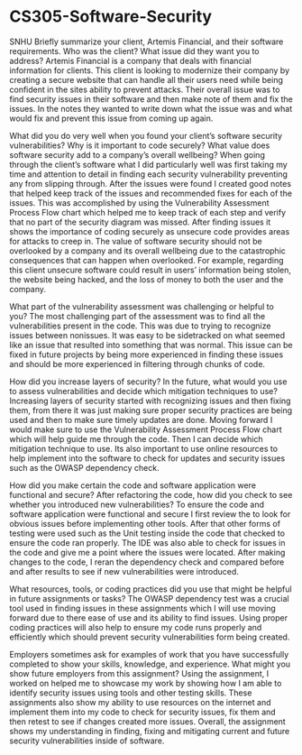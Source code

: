# CS305-Software-Security
SNHU
Briefly summarize your client, Artemis Financial, and their software requirements. Who was the client? What issue did they want you to address?
Artemis Financial is a company that deals with financial information for clients. This client is looking to modernize their company by creating a secure website that can handle all their users need while being confident in the sites ability to prevent attacks. Their overall issue was to find security issues in their software and then make note of them and fix the issues. In the notes they wanted to write down what the issue was and what would fix and prevent this issue from coming up again.

What did you do very well when you found your client’s software security vulnerabilities? Why is it important to code securely? What value does software security add to a company’s overall wellbeing?
When going through the client’s software what I did particularly well was first taking my time and attention to detail in finding each security vulnerability preventing any from slipping through. After the issues were found I created good notes that helped keep track of the issues and recommended fixes for each of the issues. This was accomplished by using the Vulnerability Assessment Process Flow chart which helped me to keep track of each step and verify that no part of the security diagram was missed. After finding issues it shows the importance of coding securely as unsecure code provides areas for attacks to creep in. The value of software security should not be overlooked by a company and its overall wellbeing due to the catastrophic consequences that can happen when overlooked. For example, regarding this client unsecure software could result in users’ information being stolen, the website being hacked, and the loss of money to both the user and the company.

What part of the vulnerability assessment was challenging or helpful to you?
The most challenging part of the assessment was to find all the vulnerabilities present in the code. This was due to trying to recognize issues between nonissues. It was easy to be sidetracked on what seemed like an issue that resulted into something that was normal. This issue can be fixed in future projects by being more experienced in finding these issues and should be more experienced in filtering through chunks of code. 

How did you increase layers of security? In the future, what would you use to assess vulnerabilities and decide which mitigation techniques to use?
Increasing layers of security started with recognizing issues and then fixing them, from there it was just making sure proper security practices are being used and then to make sure timely updates are done. Moving forward I would make sure to use the Vulnerability Assessment Process Flow chart which will help guide me through the code. Then I can decide which mitigation technique to use. Its also important to use online resources to help implement into the software to check for updates and security issues such as the OWASP dependency check. 

How did you make certain the code and software application were functional and secure? After refactoring the code, how did you check to see whether you introduced new vulnerabilities?
To ensure the code and software application were functional and secure I first review the to look for obvious issues before implementing other tools. After that other forms of testing were used such as the Unit testing inside the code that checked to ensure the code ran properly. The IDE was also able to check for issues in the code and give me a point where the issues were located. After making changes to the code, I reran the dependency check and compared before and after results to see if new vulnerabilities were introduced.

What resources, tools, or coding practices did you use that might be helpful in future assignments or tasks?
The OWASP dependency test was a crucial tool used in finding issues in these assignments which I will use moving forward due to there ease of use and its ability to find issues. Using proper coding practices will also help to ensure my code runs properly and efficiently which should prevent security vulnerabilities form being created.

Employers sometimes ask for examples of work that you have successfully completed to show your skills, knowledge, and experience. What might you show future employers from this assignment?
Using the assignment, I worked on helped me to showcase my work by showing how I am able to identify security issues using tools and other testing skills. These assignments also show my ability to use resources on the internet and implement them into my code to check for security issues, fix them and then retest to see if changes created more issues. Overall, the assignment shows my understanding in finding, fixing and mitigating current and future security vulnerabilities inside of software.
